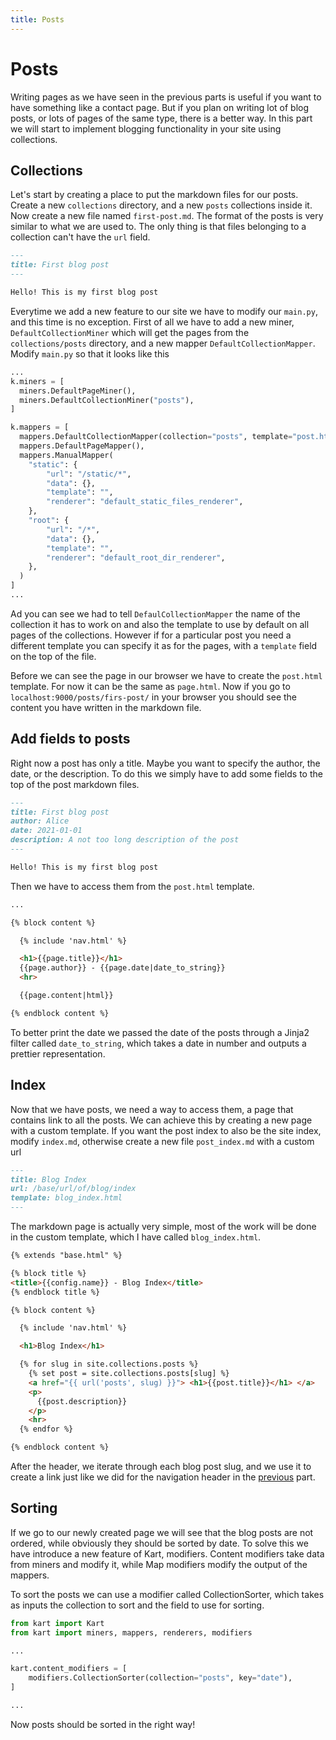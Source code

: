 ```yaml
---
title: Posts
---
```

# Posts

Writing pages as we have seen in the previous parts is useful if you want to have something like a contact page. But if you plan on writing lot of blog posts, or lots of pages of the same type, there is a better way. In this part we will start to implement blogging functionality in your site using collections.

## Collections

Let's start by creating a place to put the markdown files for our posts. Create a new ``collections`` directory, and a new ``posts`` collections inside it. Now create a new file named ``first-post.md``. The format of the posts is very similar to what we are used to. The only thing is that files belonging to a collection can't have the ``url`` field.

```markdown
---
title: First blog post
---

Hello! This is my first blog post
```

Everytime we add a new feature to our site we have to modify our ``main.py``, and this time is no exception. First of all we have to add a new miner, ``DefaultCollectionMiner`` which will get the pages from the ``collections/posts`` directory, and a new mapper ``DefaultCollectionMapper``. Modify ``main.py`` so that it looks like this

```python
...
k.miners = [
  miners.DefaultPageMiner(),
  miners.DefaultCollectionMiner("posts"),
]

k.mappers = [
  mappers.DefaultCollectionMapper(collection="posts", template="post.html"),
  mappers.DefaultPageMapper(),
  mappers.ManualMapper(
    "static": {
        "url": "/static/*",
        "data": {},
        "template": "",
        "renderer": "default_static_files_renderer",
    },
    "root": {
        "url": "/*",
        "data": {},
        "template": "",
        "renderer": "default_root_dir_renderer",
    },
  )
]
...
```

Ad you can see we had to tell ``DefaulCollectionMapper`` the name of the collection it has to work on and also the template to use by default on all pages of the collections. However if for a particular post you need a different template you can specify it as for the pages, with a ``template`` field on the top of the file.

Before we can see the page in our browser we have to create the ``post.html`` template. For now it can be the same as ``page.html``. Now if you go to ``localhost:9000/posts/firs-post/`` in your browser you should see the content you have written in the markdown file.


## Add fields to posts

Right now a post has only a title. Maybe you want to specify the author, the date, or the description. To do this we simply have to add some fields to the top of the post markdown files.

```markdown
---
title: First blog post
author: Alice
date: 2021-01-01
description: A not too long description of the post
---

Hello! This is my first blog post
```

Then we have to access them from the ``post.html`` template.

```html
...

{% block content %}

  {% include 'nav.html' %}

  <h1>{{page.title}}</h1>
  {{page.author}} - {{page.date|date_to_string}}
  <hr>

  {{page.content|html}}

{% endblock content %}
```

To better print the date we passed the date of the posts through a Jinja2 filter called ``date_to_string``, which takes a date in number and outputs a prettier representation.


## Index

Now that we have posts, we need a way to access them, a page that contains link to all the posts. We can achieve this by creating a new page with a custom template. If you want the post index to also be the site index, modify ``index.md``, otherwise create a new file ``post_index.md`` with a custom url

```markdown
---
title: Blog Index
url: /base/url/of/blog/index
template: blog_index.html
---
```

The markdown page is actually very simple, most of the work will be done in the custom template, which I have called ``blog_index.html``.

```html
{% extends "base.html" %}

{% block title %}
<title>{{config.name}} - Blog Index</title>
{% endblock title %}

{% block content %}

  {% include 'nav.html' %}

  <h1>Blog Index</h1>

  {% for slug in site.collections.posts %}
    {% set post = site.collections.posts[slug] %}
    <a href="{{ url('posts', slug) }}"> <h1>{{post.title}}</h1> </a>
    <p>
      {{post.description}}
    </p>
    <hr>
  {% endfor %}

{% endblock content %}
```

After the header, we iterate through each blog post slug, and we use it to create a link just like we did for the navigation header in the [previous](step_by_step.improving_the_usability) part.


## Sorting

If we go to our newly created page we will see that the blog posts are not ordered, while obviously they should be sorted by date. To solve this we have introduce a new feature of Kart, modifiers. Content modifiers take data from miners and modify it, while Map modifiers modify the output of the mappers.

To sort the posts we can use a modifier called CollectionSorter, which takes as inputs the collection to sort and the field to use for sorting.

```python
from kart import Kart
from kart import miners, mappers, renderers, modifiers

...

kart.content_modifiers = [
    modifiers.CollectionSorter(collection="posts", key="date"),
]

...
```

Now posts should be sorted in the right way!
